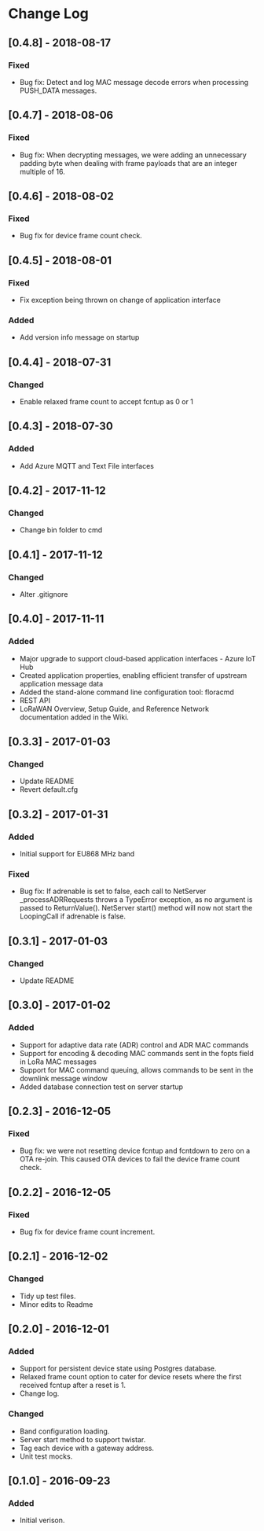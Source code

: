 # Change Log

## [0.4.8] - 2018-08-17
### Fixed
- Bug fix: Detect and log MAC message decode errors when processing PUSH_DATA messages.

## [0.4.7] - 2018-08-06
### Fixed
- Bug fix: When decrypting messages, we were adding an unnecessary padding byte when dealing with frame payloads that are an integer multiple of 16.

## [0.4.6] - 2018-08-02
### Fixed
- Bug fix for device frame count check.

## [0.4.5] - 2018-08-01
### Fixed
- Fix exception being thrown on change of application interface

### Added
- Add version info message on startup

## [0.4.4] - 2018-07-31
### Changed
- Enable relaxed frame count to accept fcntup as 0 or 1

## [0.4.3] - 2018-07-30
### Added
- Add Azure MQTT and Text File interfaces

## [0.4.2] - 2017-11-12
### Changed
- Change bin folder to cmd

## [0.4.1] - 2017-11-12
### Changed
- Alter .gitignore

## [0.4.0] - 2017-11-11
### Added
- Major upgrade to support cloud-based application interfaces - Azure IoT Hub
- Created application properties, enabling efficient transfer of upstream application message data 
- Added the stand-alone command line configuration tool: floracmd
- REST API
- LoRaWAN Overview, Setup Guide, and Reference Network documentation added in the Wiki.

## [0.3.3] - 2017-01-03
### Changed
- Update README
- Revert default.cfg

## [0.3.2] - 2017-01-31
### Added
- Initial support for EU868 MHz band

### Fixed
- Bug fix: If adrenable is set to false, each call to NetServer \_processADRRequests throws a TypeError exception, as no argument is passed to ReturnValue(). NetServer start() method will now not start the LoopingCall if adrenable is false.

## [0.3.1] - 2017-01-03
### Changed
- Update README

## [0.3.0] - 2017-01-02
### Added
- Support for adaptive data rate (ADR) control and ADR MAC commands
- Support for encoding & decoding MAC commands sent in the fopts field in LoRa MAC messages
- Support for MAC command queuing, allows commands to be sent in the downlink message window
- Added database connection test on server startup

## [0.2.3] - 2016-12-05
### Fixed
- Bug fix: we were not resetting device fcntup and fcntdown to zero on a OTA re-join. This caused OTA devices to fail the device frame count check.

## [0.2.2] - 2016-12-05
### Fixed
- Bug fix for device frame count increment.

## [0.2.1] - 2016-12-02
### Changed
- Tidy up test files.
- Minor edits to Readme

## [0.2.0] - 2016-12-01
### Added
- Support for persistent device state using Postgres database.
- Relaxed frame count option to cater for device
resets where the first received fcntup after a reset is 1.
- Change log.

### Changed
- Band configuration loading.
- Server start method to support twistar.
- Tag each device with a gateway address.
- Unit test mocks.

## [0.1.0] - 2016-09-23
### Added
- Initial verison.